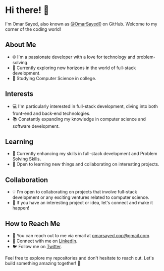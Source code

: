 # Hi there! 👋

I'm Omar Sayed, also known as [@OmarSayed0](https://github.com/OmarSayed0) on GitHub. Welcome to my corner of the coding world!

## About Me

- 🌐 I'm a passionate developer with a love for technology and problem-solving.
- 🚀 Currently exploring new horizons in the world of full-stack development.
- 🌱 Studying Computer Science in college.

## Interests

- 💻 I'm particularly interested in full-stack development, diving into both front-end and back-end technologies.
- 📚 Constantly expanding my knowledge in computer science and software development.

## Learning

- 📖 Currently enhancing my skills in full-stack development and Problem Solving Skills.
- 🤝 Open to learning new things and collaborating on interesting projects.

## Collaboration

- 💡 I'm open to collaborating on projects that involve full-stack development or any exciting ventures related to computer science.
- 🤝 If you have an interesting project or idea, let's connect and make it happen!

## How to Reach Me

- 📧 You can reach out to me via email at omarsayed.cpp@gmail.com.
- 📱 Connect with me on [LinkedIn](https://www.linkedin.com/in/omarsayeddev/).
- 🐦 Follow me on [Twitter](https://twitter.com/OmarSayed_cs).

Feel free to explore my repositories and don't hesitate to reach out. Let's build something amazing together! 🚀
